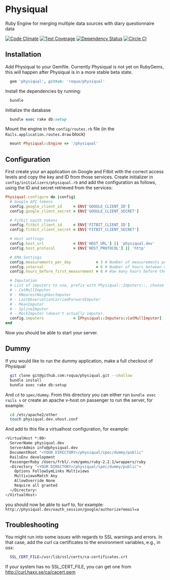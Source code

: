 # Physiqual
Ruby Engine for merging multiple data sources with diary questionnaire data

[![Code Climate](https://codeclimate.com/github/roqua/physiqual/badges/gpa.svg)](https://codeclimate.com/github/roqua/physiqual) [![Test Coverage](https://codeclimate.com/github/roqua/physiqual/badges/coverage.svg)](https://codeclimate.com/github/roqua/physiqual/coverage) [![Dependency Status](https://gemnasium.com/roqua/physiqual.svg)](https://gemnasium.com/roqua/physiqual) [![Circle CI](https://circleci.com/gh/roqua/physiqual/tree/master.svg?style=svg)](https://circleci.com/gh/roqua/physiqual/tree/master)

## Installation
Add Physiqual to your Gemfile. Currently Physiqual is not yet on RubyGems, this will happen after Physiqual is in a more stable beta state.

```ruby
  gem 'physiqual', github: 'roqua/physiqual'
```

Install the dependencies by running:
```ruby
  bundle
```

Initialize the database
``` ruby
  bundle exec rake db:setup
```

Mount the engine in the `config/routes.rb` file (in the `Rails.application.routes.draw` block)
``` ruby
  mount Physiqual::Engine => '/physiqual'
```

## Configuration
First create your an application on Google and Fitbit with the correct access levels and copy the key and ID from those services. Create initializer in `config/initializers/physiqual.rb` and add the configuration as follows, using the ID and secret retrieved from the services:

```ruby
Physiqual.configure do |config|
  # Google API tokens
  config.google_client_id     = ENV['GOOGLE_CLIENT_ID']
  config.google_client_secret = ENV['GOOGLE_CLIENT_SECRET']

  # Fitbit oauth tokens
  config.fitbit_client_id     = ENV['FITBIT_CLIENT_ID']
  config.fitbit_client_secret = ENV['FITBIT_CLIENT_SECRET']

  # Host settings
  config.host_url             = ENV['HOST_URL'] || 'physiqual.dev'
  config.host_protocol        = ENV['HOST_PROTOCOL'] || 'http'

  # EMA Settings
  config.measurements_per_day           = 3 # Number of measurements per day, from the end of day downwards
  config.interval                       = 6 # Number of hours between measurements
  config.hours_before_first_measurement = 6 # How many hours before the first measurement each day should be included

  # Imputation
  # List of imputers to use, prefix with Physiqual::Imputers::, choose from:
  # - CatMullImputer
  # - KNearestNeighborImputer
  # - LastObservationCarriedForwardImputer
  # - MeanImputer
  # - SplineImputer
  # - MockImputer (doesn't actually impute).
  config.imputers             = [Physiqual::Imputers::CatMullImputer]
end
```

Now you should be able to start your server.

## Dummy
If you would like to run the dummy application, make a full checkout of Physiqual
```bash
  git clone git@github.com:roqua/physiqual.git --shallow
  bundle install
  bundle exec rake db:setup
```

And `cd` to `spec/dummy`. From this directory you can either run `bundle exec rails s` or create an apache v-host on passenger to run the server, for example:

```bash
  cd /etc/apache2/other
  touch physiqual.dev.vhost.conf
```

And add to this file a virtualhost configuration, for example:

```bash
<VirtualHost *:80>
  ServerName physiqual.dev
  ServerAdmin info@physiqual.dev
  DocumentRoot "<YOUR DIRECTORY>/physiqual/spec/dummy/public"
  RailsEnv development
  PassengerRuby /Users/frbl/.rvm/gems/ruby-2.2.1/wrappers/ruby
  <Directory "<YOUR DIRECTORY>/physiqual/spec/dummy/public">
    Options FollowSymLinks Multiviews
    MultiviewsMatch Any
    AllowOverride None
    Require all granted
  </Directory>
</VirtualHost>
```

you should now be able to surf to, for example: `http://physiqual.dev/oauth_session/google/authorize?email=a`

## Troubleshooting

You might run into some issues with regards to SSL warnings and errors. In that case, add the curl ca certificates to the environment variables, e.g., in osx:
```bash
  SSL_CERT_FILE=/usr/lib/ssl/certs/ca-certificates.crt
```

If your system has no SSL_CERT_FILE, you can get one from http://curl.haxx.se/ca/cacert.pem
